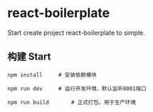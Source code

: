 # react-boilerplate
Start create project react-boilerplate to simple.

## 构建 Start

```
npm install		# 安装依赖模块
```

```
npm run dev		# 运行开发环境，默认监听8001端口
```

```
npm run build		# 正式打包，用于生产环境
```
